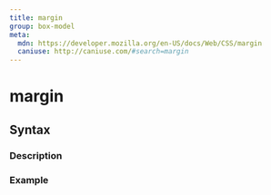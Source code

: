 ```yaml
---
title: margin
group: box-model
meta:
  mdn: https://developer.mozilla.org/en-US/docs/Web/CSS/margin
  caniuse: http://caniuse.com/#search=margin
---
```


# margin
<!--- Introduction for margin, keep it brief and set the overall context -->

## Syntax
<!--- Introduce the various syntax for margin -->

### Description
<!--- For each major section of syntax, provide a description explaining its usage further -->

### Example
<!--- Provide code examples for the syntax block you're currently describing -->
